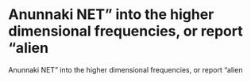 # Anunnaki NET” into the higher dimensional frequencies, or report “alien

Anunnaki NET” into the higher dimensional frequencies, or report “alien